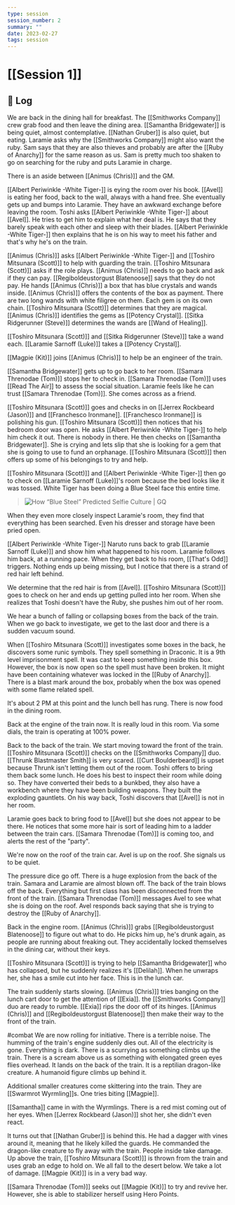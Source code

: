 ```yaml
---
type: session
session_number: 2
summary: ""
date: 2023-02-27
tags: session
---
```


# [[Session 1]]

## 📝 Log

We are back in the dining hall for breakfast. The [[Smithworks Company]] crew grab food and then leave the dining area. [[Samantha Bridgewater]] is being quiet, almost contemplative. [[Nathan Gruber]] is also quiet, but eating. Laramie asks why the [[Smithworks Company]] might also want the ruby. Sam says that they are also thieves and probably are after the [[Ruby of Anarchy]] for the same reason as us. Sam is pretty much too shaken to go on searching for the ruby and puts Laramie in charge.

There is an aside between [[Animus (Chris)]] and the GM.

[[Albert Periwinkle -White Tiger-]] is eying the room over his book. [[Avel]] is eating her food, back to the wall, always with a hand free. She eventually gets up and bumps into Laramie. They have an awkward exchange before leaving the room. Toshi asks [[Albert Periwinkle -White Tiger-]] about [[Avel]]. He tries to get him to explain what her deal is. He says that they barely speak with each other and sleep with their blades. [[Albert Periwinkle -White Tiger-]] then explains that he is on his way to meet his father and that's why he's on the train. 

[[Animus (Chris)]] asks [[Albert Periwinkle -White Tiger-]] and [[Toshiro Mitsunara (Scott)]] to help with guarding the train. [[Toshiro Mitsunara (Scott)]] asks if the role plays. [[Animus (Chris)]] needs to go back and ask if they can pay. [[Regiboldeustorgust Blatenoose]] says that they do not pay. He hands [[Animus (Chris)]] a box that has blue crystals and wands inside. [[Animus (Chris)]] offers the contents of the box as payment. There are two long wands with white filigree on them. Each gem is on its own chain. [[Toshiro Mitsunara (Scott)]] determines that they are magical. [[Animus (Chris)]] identifies the gems as [[Potency Crystal]]. [[Sitka Ridgerunner (Steve)]] determines the wands are [[Wand of Healing]]. 

[[Toshiro Mitsunara (Scott)]] and [[Sitka Ridgerunner (Steve)]] take a wand each. [[Laramie Sarnoff (Luke)]] takes a [[Potency Crystal]].

[[Magpie (Kit)]] joins [[Animus (Chris)]] to help be an engineer of the train.

[[Samantha Bridgewater]] gets up to go back to her room. [[Samara Threnodae (Tom)]] stops her to check in. [[Samara Threnodae (Tom)]] uses [[Read The Air]] to assess the social situation. Laramie feels like he can trust [[Samara Threnodae (Tom)]]. She comes across as a friend.

[[Toshiro Mitsunara (Scott)]] goes and checks in on [[Jerrex Rockbeard (Jason)]] and [[Franchesco Ironmane]]. [[Franchesco Ironmane]] is polishing his gun. [[Toshiro Mitsunara (Scott)]] then notices that his bedroom door was open. He asks [[Albert Periwinkle -White Tiger-]] to help him check it out. There is nobody in there. He then checks on [[Samantha Bridgewater]]. She is crying and lets slip that she is looking for a gem that she is going to use to fund an orphanage. [[Toshiro Mitsunara (Scott)]] then offers up some of his belongings to try and help.

[[Toshiro Mitsunara (Scott)]] and [[Albert Periwinkle -White Tiger-]] then go to check on [[Laramie Sarnoff (Luke)]]'s room because the bed looks like it was tossed. White Tiger has been doing a Blue Steel face this entire time.
> ![How “Blue Steel” Predicted Selfie Culture | GQ](https://media.gq.com/photos/6153752c430fd1b65067ee50/master/pass/GettyImages-1195887867.jpeg)

When they even more closely inspect Laramie's room, they find that everything has been searched. Even his dresser and storage have been pried open. 

[[Albert Periwinkle -White Tiger-]] Naruto runs back to grab [[Laramie Sarnoff (Luke)]] and show him what happened to his room. Laramie follows him back, at a running pace. When they get back to his room, [[That's Odd]] triggers. Nothing ends up being missing, but I notice that there is a strand of red hair left behind. 

We determine that the red hair is from [[Avel]]. [[Toshiro Mitsunara (Scott)]] goes to check on her and ends up getting pulled into her room. When she realizes that Toshi doesn't have the Ruby, she pushes him out of her room.

We hear a bunch of falling or collapsing boxes from the back of the train. When we go back to investigate, we get to the last door and there is a sudden vacuum sound.

When [[Toshiro Mitsunara (Scott)]] investigates some boxes in the back, he discovers some runic symbols. They spell something in Draconic. It is a 9th level imprisonment spell. It was cast to keep something inside this box. However, the box is now open so the spell must have been broken. It might have been containing whatever was locked in the [[Ruby of Anarchy]]. There is a blast mark around the box, probably when the box was opened with some flame related spell. 

It's about 2 PM at this point and the lunch bell has rung. There is now food in the dining room.

Back at the engine of the train now. It is really loud in this room. Via some dials, the train is operating at 100% power. 

Back to the back of the train. We start moving toward the front of the train. [[Toshiro Mitsunara (Scott)]] checks on the [[Smithworks Company]] duo. [[Thrunk Blastmaster Smith]] is very scared. [[Curt Boulderbeard]] is upset because Thrunk isn't letting them out of the room. Toshi offers to bring them back some lunch. He does his best to inspect their room while doing so. They have converted their beds to a bunkbed, they also have a workbench where they have been building weapons. They built the exploding gauntlets. On his way back, Toshi discovers that [[Avel]] is not in her room. 

Laramie goes back to bring food to [[Avel]] but she does not appear to be there. He notices that some more hair is sort of leading him to a ladder between the train cars. [[Samara Threnodae (Tom)]] is coming too, and alerts the rest of the "party".

We're now on the roof of the train car. Avel is up on the roof. She signals us to be quiet.

The pressure dice go off. There is a huge explosion from the back of the train. Samara and Laramie are almost blown off. The back of the train blows off the back. Everything but first class has been disconnected from the front of the train. [[Samara Threnodae (Tom)]] messages Avel to see what she is doing on the roof. Avel responds back saying that she is trying to destroy the [[Ruby of Anarchy]]. 

Back in the engine room. [[Animus (Chris)]] grabs [[Regiboldeustorgust Blatenoose]] to figure out what to do. He picks him up, he's drunk again, as people are running about freaking out. They accidentally locked themselves in the dining car, without their keys. 

[[Toshiro Mitsunara (Scott)]] is trying to help [[Samantha Bridgewater]] who has collapsed, but he suddenly realizes it's [[Delilah]]. When he unwraps her, she has a smile cut into her face. This is in the lunch car. 

The train suddenly starts slowing. [[Animus (Chris)]] tries banging on the lunch cart door to get the attention of [[Exia]]. the [[Smithworks Company]] duo are ready to rumble. [[Exia]] rips the door off of its hinges. [[Animus (Chris)]] and [[Regiboldeustorgust Blatenoose]] then make their way to the front of the train. 

#combat
We are now rolling for initiative. There is a terrible noise. The humming of the train's engine suddenly dies out. All of the electricity is gone. Everything is dark. There is a scurrying as something climbs up the train. There is a scream above us as something with elongated green eyes flies overhead. It lands on the back of the train. It is a reptilian dragon-like creature. A humanoid figure climbs up behind it. 

Additional smaller creatures come skittering into the train. They are [[Swarmrot Wyrmling]]s. One tries biting [[Magpie]]. 

[[Samantha]] came in with the Wyrmlings. There is a red mist coming out of her eyes. When [[Jerrex Rockbeard (Jason)]] shot her, she didn't even react.

It turns out that [[Nathan Gruber]] is behind this. He had a dagger with vines around it, meaning  that he likely killed the guards. He commanded the dragon-like creature to fly away with the train. People inside take damage. Up above the train, [[Toshiro Mitsunara (Scott)]] is thrown from the train and uses grab an edge to hold on. We all fall to the desert below. We take a lot of damage. [[Magpie (Kit)]] is in a very bad way.

[[Samara Threnodae (Tom)]] seeks out [[Magpie (Kit)]] to try and revive her. However, she is able to stabilizer herself using Hero Points.